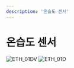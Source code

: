 ```yaml
---
description: '온습도 센서'
---
```


# 온습도 센서 

![ETH_01DV](https://user-images.githubusercontent.com/94042419/223017090-12ff46b4-7f27-4ac0-9057-3cafd3210193.jpg)
![ETH_01D](https://user-images.githubusercontent.com/94042419/223017109-aa01a8f1-c633-4ab3-a456-a8d4d52eb4bb.jpg)



